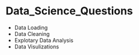 # Data_Science_Questions
- Data Loading
- Data Cleaning
- Explotary Data Analysis
- Data Visulizations

